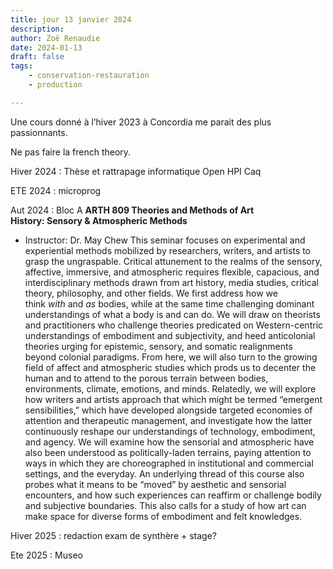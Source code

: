 ```yaml
---
title: jour 13 janvier 2024
description: 
author: Zoë Renaudie
date: 2024-01-13
draft: false
tags:
    - conservation-restauration
    - production

---
```


Une cours donné à l’hiver 2023 à Concordia me parait des plus passionnants. 

Ne pas faire la french theory. 

Hiver 2024 : 
Thèse et rattrapage informatique Open HPI
Caq

ETE 2024 : 
microprog

Aut 2024 : 
Bloc A
**ARTH 809 Theories and Methods of Art History: Sensory & Atmospheric Methods**
*   Instructor: Dr. May Chew
This seminar focuses on experimental and experiential methods mobilized by researchers, writers, and artists to grasp the ungraspable. Critical attunement to the realms of the sensory, affective, immersive, and atmospheric requires flexible, capacious, and interdisciplinary methods drawn from art history, media studies, critical theory, philosophy, and other fields. We first address how we think *with* and *as* bodies, while at the same time challenging dominant understandings of what a body is and can do. We will draw on theorists and practitioners who challenge theories predicated on Western-centric understandings of embodiment and subjectivity, and heed anticolonial theories urging for epistemic, sensory, and somatic realignments beyond colonial paradigms. From here, we will also turn to the growing field of affect and atmospheric studies which prods us to decenter the human and to attend to the porous terrain between bodies, environments, climate, emotions, and minds. Relatedly, we will explore how writers and artists approach that which might be termed “emergent sensibilities,” which have developed alongside targeted economies of attention and therapeutic management, and investigate how the latter continuously reshape our understandings of technology, embodiment, and agency. We will examine how the sensorial and atmospheric have also been understood as politically-laden terrains, paying attention to ways in which they are choreographed in institutional and commercial settings, and the everyday. An underlying thread of this course also probes what it means to be “moved” by aesthetic and sensorial encounters, and how such experiences can reaffirm or challenge bodily and subjective boundaries. This also calls for a study of how art can make space for diverse forms of embodiment and felt knowledges. 


Hiver 2025 : 
redaction exam de synthère + stage?

Ete 2025 : 
Museo